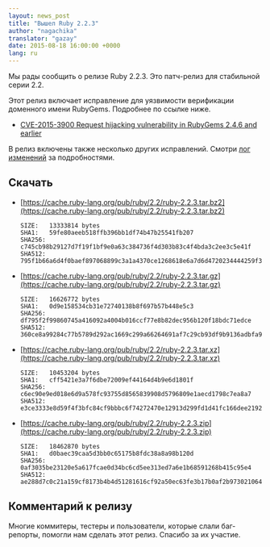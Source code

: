 ```yaml
---
layout: news_post
title: "Вышел Ruby 2.2.3"
author: "nagachika"
translator: "gazay"
date: 2015-08-18 16:00:00 +0000
lang: ru
---
```


Мы рады сообщить о релизе Ruby 2.2.3.
Это патч-релиз для стабильной серии 2.2.

Этот релиз включает исправление для уязвимости верификации доменного имени RubyGems.
Подробнее по ссылке ниже.

* [CVE-2015-3900 Request hijacking vulnerability in RubyGems 2.4.6 and earlier](http://blog.rubygems.org/2015/05/14/CVE-2015-3900.html)

В релиз включены также несколько других исправлений.
Смотри [лог изменений](https://svn.ruby-lang.org/repos/ruby/tags/v2_2_3/ChangeLog)
за подробностями.

## Скачать

* [https://cache.ruby-lang.org/pub/ruby/2.2/ruby-2.2.3.tar.bz2](https://cache.ruby-lang.org/pub/ruby/2.2/ruby-2.2.3.tar.bz2)

      SIZE:   13333814 bytes
      SHA1:   59fe80aeeb518ffb396bb1df74b47b25541fb207
      SHA256: c745cb98b29127d7f19f1bf9e0a63c384736f4d303b83c4f4bda3c2ee3c5e41f
      SHA512: 795f1b66a6d4f0baef897068899c3a1a4370ce1268618e6a7d6d4720234444259f371d1ba2e174b2f7580265e9f18eda3f295fbb087447aa6e8fb7a0f07526ce

* [https://cache.ruby-lang.org/pub/ruby/2.2/ruby-2.2.3.tar.gz](https://cache.ruby-lang.org/pub/ruby/2.2/ruby-2.2.3.tar.gz)

      SIZE:   16626772 bytes
      SHA1:   0d9e158534cb31e72740138b8f697b57b448e5c3
      SHA256: df795f2f99860745a416092a4004b016ccf77e8b82dec956b120f18bdc71edce
      SHA512: 360ce8a99284c77b5789d292ac1669c299a66264691af7c29cb93df9b9136adbfa9965f3259eba561b082650770e2f5552f273ab8178e9c81f93bf0091a7056b

* [https://cache.ruby-lang.org/pub/ruby/2.2/ruby-2.2.3.tar.xz](https://cache.ruby-lang.org/pub/ruby/2.2/ruby-2.2.3.tar.xz)

      SIZE:   10453204 bytes
      SHA1:   cff5421e3a7f6dbe72009ef44164d4b9e6d1801f
      SHA256: c6ec90e9ed018e6d9a578fc93755d8565839908d5796809e1aecd1798c7ea8a7
      SHA512: e3ce3333e8d59f4f3bfc84cf9bbbc6f74272470e12913d299fd1d41fc166dee21921eed1789591f50c3f3b6e5fd38fd1b99855c16aff28bdc4ae8fcc680c71bd

* [https://cache.ruby-lang.org/pub/ruby/2.2/ruby-2.2.3.zip](https://cache.ruby-lang.org/pub/ruby/2.2/ruby-2.2.3.zip)

      SIZE:   18462870 bytes
      SHA1:   d0baec39caa5d3bb0c65175b8fdc38a8a98b120d
      SHA256: 0af3035be23120e5a617fcae0d34bc6cd5ee313ed7a6e1b68591268b415c95e4
      SHA512: ae288d7c0c21a159cf8173b4b4d51281616cf92a50ec63fe3b17b0af2b97302106406330aaf203a997c1169dda215068b480b5947a6bed56db5d378b0a4d2be5

## Комментарий к релизу

Многие коммитеры, тестеры и пользователи, которые слали баг-репорты,
помогли нам сделать этот релиз. Спасибо за их участие.
